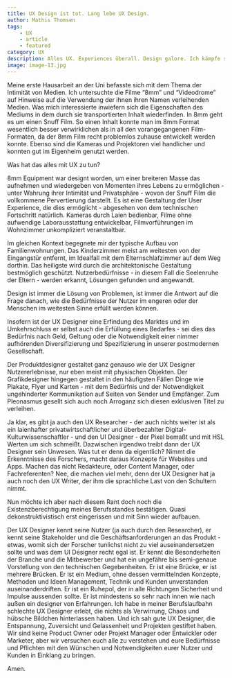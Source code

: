 ```yaml
---
title: UX Design ist tot. Lang lebe UX Design.
author: Mathis Thomsen
tags:
    - UX
    - article
    - featured
category: UX
description: Alles UX. Experiences überall. Design galore. Ich kämpfe seit ich einer bin mit dem Titel des UX Designers. Also habe ich ihn einmal auseinandergenommen und wieder zusammen gesetzt. TL;DR UX Design ist Nonsens, UX Designer sind ziemlich wichtig.
image: image-13.jpg
---
```

Meine erste Hausarbeit an der Uni befasste sich mit dem Thema der Intimität von Medien. Ich untersuchte die Filme “8mm” und “Videodrome” auf Hinweise auf die Verwendung der ihnen ihren Namen verleihenden Medien. Was mich interessierte inwiefern sich die Eigenschaften des Mediums in dem durch sie transportierten Inhalt wiederfinden. In 8mm geht es um einen Snuff Film. So einen Inhalt konnte man im 8mm Format wesentlich besser verwirklichen als in all den vorangegangenen Film-Formaten, da der 8mm Film recht problemlos zuhause entwickelt werden konnte. Ebenso sind die Kameras und Projektoren viel handlicher und konnten gut im Eigenheim genutzt werden.

Was hat das alles mit UX zu tun?

8mm Equipment war designt worden, um einer breiteren Masse das aufnehmen und wiedergeben von Momenten ihres Lebens zu ermöglichen - unter Wahrung ihrer Intimität und Privatsphäre - wovon der Snuff Film die vollkommene Pervertierung darstellt. Es ist eine Gestaltung der User Experience, die dies ermöglicht - abgesehen von dem technischen Fortschritt natürlich. Kameras durch Laien bedienbar, Filme ohne aufwendige Laborausstattung entwickelbar, Filmvorführungen im Wohnzimmer unkompliziert veranstaltbar.

Im gleichen Kontext begegnete mir der typische Aufbau von Familienwohnungen. Das Kinderzimmer meist am weitesten von der Eingangstür entfernt, im Idealfall mit dem Elternschlafzimmer auf dem Weg dorthin. Das heiligste wird durch die architektonische Gestaltung bestmöglich geschützt. Nutzerbedürfnisse - in diesem Fall die Seelenruhe der Eltern - werden erkannt, Lösungen gefunden und angewandt.

Design ist immer die Lösung von Problemen, ist immer die Antwort auf die Frage danach, wie die Bedürfnisse der Nutzer im engeren oder der Menschen im weitesten Sinne erfüllt werden können. 

Insofern ist der UX Designer eine Erfindung des Marktes und im Umkehrschluss er selbst auch die Erfüllung eines Bedarfes - sei dies das Bedürfnis nach Geld, Geltung oder die Notwendigkeit einer nimmer aufhörenden Diversifizierung und Spezifizierung in unserer postmodernen Gesellschaft.

Der Produktdesigner gestaltet ganz genauso wie der UX Designer Nutzererlebnisse, nur eben meist mit physischen Objekten. Der Grafikdesigner hingegen gestaltet in den häufigsten Fällen Dinge wie Plakate, Flyer und Karten - mit dem Bedürfnis und der Notwendigkeit ungehinderter Kommunikation auf Seiten von Sender und Empfänger. Zum Pleonasmus gesellt sich auch noch Arroganz sich diesen exklusiven Titel zu verleihen. 

Ja klar, es gibt ja auch den UX Researcher - der auch nichts weiter ist als ein laienhafter privatwirtschaftlicher und überbezahlter Digital-Kulturwissenschaftler - und den UI Designer - der Pixel bemaßt und mit HSL Werten um sich schmeißt. Dazwischen irgendwo treibt dann der UX Designer sein Unwesen. Was tut er denn da eigentlich? Nimmt die Erkenntnisse des Forschers, macht daraus Konzepte für Websites und Apps. Machen das nicht Redakteure, oder Content Manager, oder Fachreferenten? Nee, die machen viel mehr, denn der UX Designer hat ja auch noch den UX Writer, der ihm die sprachliche Last von den Schultern nimmt. 

Nun möchte ich aber nach diesem Rant doch noch die Existenzberechtigung meines Berufsstandes bestätigen. Quasi dekonstruktivistisch erst eingerissen und mit Sinn wieder aufbauen. 

Der UX Designer kennt seine Nutzer (ja auch durch den Researcher), er kennt seine Stakeholder und die Geschäftsanforderungen an das Produkt - etwas, womit sich der Forscher tunlichst nicht zu viel auseinandersetzen sollte und was dem UI Designer recht egal ist. Er kennt die Besonderheiten der Branche und die Mitbewerber und hat ein ungefähre bis semi-genaue Vorstellung von den technischen Gegebenheiten. Er ist eine Brücke, er ist mehrere Brücken. Er ist ein Medium, ohne dessen vermittelnden Konzepte, Methoden und Ideen Management, Technik und Kunden unverstanden auseinanderdriften. Er ist ein Ruhepol, der in alle Richtungen Sicherheit und Impulse aussenden sollte. Er ist mindestens so sehr nach innen wie nach außen ein designer von Erfahrungen. 
Ich habe in meiner Berufslaufbahn schlechte UX Designer erlebt, die nichts als Verwirrung, Chaos und hübsche Bildchen hinterlassen haben. Und ich sah gute UX Designer, die Entspannung, Zuversicht und Gelassenheit und Projekten gestiftet haben. 
Wir sind keine Product Owner oder Projekt Manager oder Entwickler oder Marketer, aber wir versuchen euch alle zu verstehen und eure Bedürfnisse und Pflichten mit den Wünschen und Notwendigkeiten eurer Nutzer und Kunden in Einklang zu bringen. 

Amen.